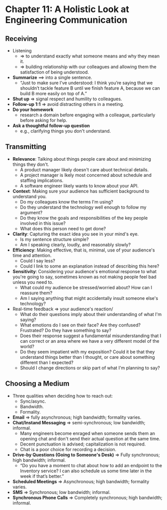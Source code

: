 # Chapter 11: A Holistic Look at Engineering Communication

## Receiving

* Listening
  * => to understand exactly what someone means and why they mean it.
  * => building relationship with our colleagues and allowing them the satisfaction of being understood.
* **Summarize** ==> into a single sentence.
  * “Just to make sure I’ve understood: I think you’re saying that we shouldn’t tackle feature B until we finish feature A, because we can build B more easily on top of A.”
* **Shut up** => signal respect and humility to colleagues.
* **Follow-up 1:1** => avoid distracting others in a meeting.
* **Do your homework**
  * research a domain before engaging with a colleague, particularly before asking for help.
* **Ask a thoughtful follow-up question**
  * e.g., clarifying things you don't understand.

## Transmitting

* **Relevance**: Talking about things people care about and minimizing things they don't.
  * A product manager likely doesn't care abuot technical details.
  * A project manager is lkely most concerned about schedule and staffing implications.
  * A software engineer likely wants to know about your API.
* **Context**: Making sure your audience has sufficient background to understand you.
  * Do my colleagues know the terms I'm using?
  * Do they understand the technology well enough to follow my argument?
  * Do they know the goals and responsibilities of the key people involved in this issue?
  * What does this person need to get done?
* **Clarity**: Capturing the exact idea you see in your mind's eye.
  * Is my sentence structure simple?
  * Am I speaking clearly, loudly, and reasonably slowly?
* **Efficiency**: Making effective, that is, minimal, use of your audience's time and attention.
  * Could I say less?
  * Could I link to some an explanation instead of describing this here?
* **Sensitivity**: Considering your audience's emotional response to what you're going to say, sometimes known as not making people feel bad unless you need to.
  * What could my audience be stressed/worried about? How can I reassure them?
  * Am I saying anything that might accidentally insult someone else's technology?
* Real-time feedback => your audience's reaction/
  * What do their questions imply about their understanding of what I'm saying?
  * What emotions do I see on their face? Are they confused? Frustrated? Do they have something to say?
  * Does their response suggest a fundamental misunderstanding that I can correct or an area where we have a very different model of the world?
  * Do they seem impatient with my exposition? Could it be that they understand things better than I thought, or care about something different than I expected?
  * Should I change directions or skip part of what I'm planning to say?

## Choosing a Medium

* Three qualities when deciding how to reach out:
  * Sync/async.
  * Bandwidth.
  * Formality.
* **Email** => fully asynchronous; high bandwidth; formality varies.
* **Chat/Instand Messaging** => semi-synchronous; low bandwidth; informal.
  * Many engineers become enraged when someone sends them an opening chat and don't send their actual question at the same time.
  * Decent punctuation is advised; capitalization is not required.
  * Chat is a poor choice for recording a decision.
* **Drive-by Questions (Going to Someone's Desk)** => Fully synchronous; high bandwidth; informal.
  * “Do you have a moment to chat about how to add an endpoint to the Inventory service? I can also schedule us some time later in the week if that’s better.”
* **Scheduled Meetings** => Asynchronous; high bandwidth; formality varies.
* **SMS** => Synchronous; low bandwidth; informal.
* **Synchronous Phone Calls** => Completely synchronous; high bandwidth; informal.
